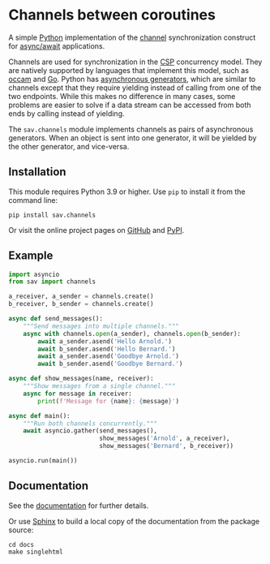 # Channels between coroutines
A simple [Python] implementation of the [channel] synchronization
construct for [async/await] applications.

Channels are used for synchronization in the [CSP] concurrency model.
They are natively supported by languages that implement this model, such
as [occam] and [Go]. Python has [asynchronous generators], which are
similar to channels except that they require yielding instead of calling
from one of the two endpoints. While this makes no difference in many
cases, some problems are easier to solve if a data stream can be
accessed from both ends by calling instead of yielding.

The `sav.channels` module implements channels as pairs of
asynchronous generators. When an object is sent into one generator, it
will be yielded by the other generator, and vice-versa.


## Installation
This module requires Python 3.9 or higher. Use `pip` to install it
from the command line:

```
pip install sav.channels
```

Or visit the online project pages on [GitHub] and [PyPI].


## Example

```python
import asyncio
from sav import channels

a_receiver, a_sender = channels.create()
b_receiver, b_sender = channels.create()

async def send_messages():
    """Send messages into multiple channels."""
    async with channels.open(a_sender), channels.open(b_sender):
        await a_sender.asend('Hello Arnold.')
        await b_sender.asend('Hello Bernard.')
        await a_sender.asend('Goodbye Arnold.')
        await b_sender.asend('Goodbye Bernard.')

async def show_messages(name, receiver):
    """Show messages from a single channel."""
    async for message in receiver:
        print(f'Message for {name}: {message}')    

async def main():
    """Run both channels concurrently."""
    await asyncio.gather(send_messages(),
                         show_messages('Arnold', a_receiver),
                         show_messages('Bernard', b_receiver))

asyncio.run(main())
```

## Documentation
See the [documentation] for further details.

Or use [Sphinx] to build a local copy of the documentation from the package
source:

```
cd docs
make singlehtml
```

[Python]: https://www.python.org/
[channel]: https://en.wikipedia.org/wiki/Channel_(programming)
[async/await]: https://www.python.org/dev/peps/pep-0492/
[CSP]: http://www.usingcsp.com/
[occam]: http://www.wotug.org/occam/
[Go]: https://tour.golang.org/concurrency/2
[asynchronous generators]: https://www.python.org/dev/peps/pep-0525/
[GitHub]: https://github.com/sandervoerman/channels
[PyPI]: https://pypi.org/project/sav.channels/
[documentation]: https://www.savoerman.nl/channels/
[Sphinx]: https://www.sphinx-doc.org/
